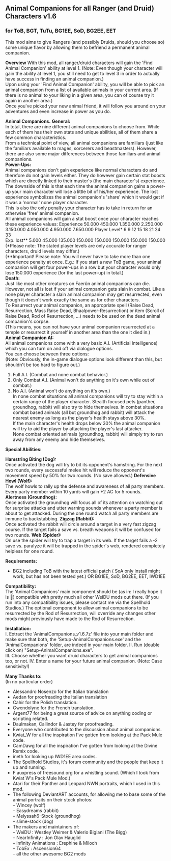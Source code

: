 ## Animal Companions for all Ranger (and Druid) Characters v1.6
### for ToB, BGT, TuTu, BG1EE, SoD, BG2EE, EET

This mod aims to give Rangers (and possibly Druids, should you choose so) some unique flavor by
allowing them to befriend a permanent animal companion.

**Overview**
With this mod, all ranger/druid characters will gain the 'Find Animal Companion' ability at level 1.
(Note: Even though your character will gain the ability at level 1, you still need to get to level 3 in order to
actually have success in finding an animal companion.)  
Upon using your 'Find Animal Companion' ability, you will be able to pick an animal companion
from a list of available animals in your current area. (If there is no animal to your liking in a given
area, you can of course try it again in another area.)  
Once you've picked your new animal friend, it will follow you around on your adventures and even
increase in power as you do.  
  
**Animal Companions.**
**General:**  
In total, there are nine different animal companions to choose from.
While each of them has their own stats and unique abilities, all of them share a few common
characteristics.  
From a technical point of view, all animal companions are familiars (just like the familiars available
to mages, sorcerers and beastmasters). However, there are also some major differences between
those familiars and animal companions.  
**Power-Ups:**  
Animal companions don't gain experience like normal characters do and therefore do not gain levels
either. They do however gain certain stat boosts which are directly linked to their master's (the main
character's) experience.  
The downside of this is that each time the animal companion gains a power-up your main character
will lose a little bit of his/her experience. The lost experience symbolizes the animal companion's
'share' which it would get if it was a 'normal' none player character.  
This is also the only penalty your character has to take in return for an otherwise 'free' animal
companion.  
All animal companions will gain a stat boost once your character reaches these experience values:
Experience 50.000 450.000 1.350.000 2.250.000 3.150.000 4.050.000 4.950.000 7.650.000
Player Level* 6 9 12 15 18 21 24 33  
Exp. lost** 5.000 45.000 135.000 150.000 150.000 150.000 150.000 150.000
(*Please note: The stated player levels are only accurate for ranger characters, druid levels may differ.)  
(**Important! Please note: You will never have to take more than one experience penalty at once. E.g.: If you
start a new ToB game, your animal companion will get four power-ups in a row but your character would only
lose 150.000 experience (for the last power-up) in total.)  
**Death:**  
Just like most other creatures on Faerûn animal companions can die.  
However, not all is lost if your animal companion gets slain in combat. Like a none player
character a slain animal companion may get resurrected, even though it doesn't work exactly the
same as for other characters.  
To Resurrect your animal companion, an appropriate spell (Raise Dead, Resurrection, Mass Raise
Dead, Bhaalpower-Resurrection) or item (Scroll of Raise Dead, Rod of Resurrection, ...) needs to be
used on the dead animal companion's corpse.  
(This means, you can not have your animal companion resurrected at a temple or resurrect it
yourself in another area than the one it died in.)  
**Animal Companion AI:**  
All animal companions come with a very basic A.I. (Artificial Intelligence) which you can turn on
and off via dialogue options.  
You can choose between three options:  
(Note: Obviously, the in-game dialogue options look different than this, but shouldn't be too hard to figure out.)
1. Full A.I. (Combat and none combat behavior.)  
2. Only Combat A.I. (Animal won't do anything on it's own while out of combat.)  
3. No A.I. (Animal won't do anything on it's own.)  
In none combat situations all animal companions will try to stay within a certain range of the player
character. Stealth focused pets (panther, groundhog, rabbit) will also try to hide themselves.
In combat situations combat based animals (all but groundhog and rabbit) will attack the nearest
enemy as long as the player's health stays above 30%.  
If the main character's health drops below 30% the animal companion will try to aid the player by
attacking the player's last attacker.  
None combat oriented animals (groundhog, rabbit) will simply try to run away from any enemy and
hide themselves.  
  
**Special Abilities:**

**Hamstring Biting (Dog):**  
Once activated the dog will try to bit its opponent's hamstring.
For the next two rounds, every successful melee hit will reduce the opponent's movement speed by
50% for two rounds. (No save allowed.)
**Defensive Howl (Wolf):**  
The wolf howls to rally up the defense and awareness of all party members.
Every party member within 10 yards will gain +2 AC for 5 rounds.  
**Alertness (Groundhog):**  
Once activated the groundhog will focus all of its attention on watching out for surprise attacks and
utter warning sounds whenever a party member is about to get attacked.
During the one round watch all party members are immune to backstabbing.
**Zigzag (Rabbit):**  
Once activated the rabbit will circle around a target in a very fast zigzag course. If the target fails a
save vs. breath weapons it will be confused for two rounds.
**Web (Spider):**  
On use the spider will try to trap a target in its web. If the target fails a -2 save vs. paralyze it will be
trapped in the spider's web, rendered completely helpless for one round. 
  
**Requirements:**  
- BG2 including ToB with the latest official patch ( SoA only install might work, but has not been
tested yet.) OR BG1EE, SoD, BG2EE, EET, IWD1EE
  
**Compatibility:**  
The 'Animal Companions' main component should be (as in: I really hope it is ) compatible with
pretty much all other WeiDU mods out there.
(If you run into any compatibility issues, please contact me via the Spellhold Studios.)
The optional component to allow animal companions to be resurrected by the Rod of Resurrection,
will override any changes other mods might previously have made to the Rod of Resurrection.  

**Installation:**  
I. Extract the 'AnimalCompanions_v1.6.7z' file into your main folder and make sure that both, the
'Setup-AnimalCompanions.exe' and the 'AnimalCompanions' folder, are indeed in your main folder.
II. Run (double click on) "Setup-AnimalCompanions.exe".  
III. Choose whether you want druid characters to get animal companions too, or not.
IV. Enter a name for your future animal companion. (Note: Case sensitivity!)
  
**Many Thanks to:**  
(In no particular order)  
- Alessandro Nosenzo for the Italian translation  
- Aedan for proofreading the Italian translation  
- Cahir for the Polish translation.  
- Gwendolyne for the French translation.  
- Argent77 for being a great source of advice on anything coding or scripting related.  
- Daulmakan, Callindor & Jastey for proofreading.  
- Everyone who contributed to the discussion about animal companions.  
- Kwiat_W for all the inspiration I've gotten from looking at the Pack Mule code.  
- CamDawg for all the inspiration I've gotten from looking at the Divine Remix code.  
- ineth for looking up IWD1EE area codes.  
- The Spellhold Studios, it's forum community and the people that keep it up and running.  
- F auxpress of freesound.org for a whistling sound. (Which I took from Kwiat W's Pack Mule Mod.)  
- Atari for their Panther and Leopard NWN portraits, which I used in this mod.  
- The following DeviantART accounts, for allowing me to base some of the animal portraits on their
stock photos:  
– Wincey (wolf)  
– Easydreams (rabbit)  
– Melyssah6-Stock (groundhog)  
– slime-stock (dog)  
- The makers and maintainers of:  
– WeiDU : Westley Weimer & Valerio Bigiani (The Bigg)  
– NearInfinity : Jon Olav Hauglid  
– Infinity Animations : Erephine & Miloch  
– TobEx : Ascension64  
– all the other awesome BG2 mods  
